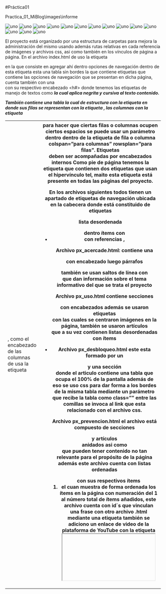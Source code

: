 ﻿#Práctica01

Practica_01_MiBlog\images\informe

![uno](https://raw.githubusercontent.com/pedrinillaisaca/Practica_01_MiBlog/images/informe/0001.jpg)
![uno](https://raw.githubusercontent.com/pedrinillaisaca/Practica_01_MiBlog/images/informe/0002.jpg)
![uno](https://raw.githubusercontent.com/pedrinillaisaca/Practica_01_MiBlog/images/informe/0003.jpg)
![uno](https://raw.githubusercontent.com/pedrinillaisaca/Practica_01_MiBlog/images/informe/0004.jpg)
![uno](https://raw.githubusercontent.com/pedrinillaisaca/Practica_01_MiBlog/images/informe/0005.jpg)
![uno](https://raw.githubusercontent.com/pedrinillaisaca/Practica_01_MiBlog/images/informe/0006.jpg)
![uno](https://raw.githubusercontent.com/pedrinillaisaca/Practica_01_MiBlog/images/informe/0007.jpg)
![uno](https://raw.githubusercontent.com/pedrinillaisaca/Practica_01_MiBlog/images/informe/0008.jpg)
![uno](https://raw.githubusercontent.com/pedrinillaisaca/Practica_01_MiBlog/images/informe/0009.jpg)
![uno](https://raw.githubusercontent.com/pedrinillaisaca/Practica_01_MiBlog/images/informe/0010.jpg)
![uno](https://raw.githubusercontent.com/pedrinillaisaca/Practica_01_MiBlog/images/informe/0011.jpg)
![uno](https://raw.githubusercontent.com/pedrinillaisaca/Practica_01_MiBlog/images/informe/0012.jpg)
![uno](https://raw.githubusercontent.com/pedrinillaisaca/Practica_01_MiBlog/images/informe/0013.jpg)
![uno](https://raw.githubusercontent.com/pedrinillaisaca/Practica_01_MiBlog/images/informe/0014.jpg)


El proyecto está organizado por una estructura de carpetas para mejora la administración del mismo usando además rutas relativas en cada referencia de imágenes y archivos css, asi como también en los vínculos de página a página.
En el archivo index.html de uso la etiqueta <nav> en la que consiste en agregar ahí dentro opciones de navegación dentro de esta etiqueta esta una tabla sin bordes la que contiene etiquetas <a> que contiene las opciones de navegación que se presentan en dicha página, cuenta también con una <section> con su respectivo encabezado <h#>  donde tenemos las etiquetas de manejo de textos como <strong> <cite> la cual aplica negrita y cursiva al texto contenido.

También contiene una tabla la cual de estructura con la etiqueta <table> en donde sus filas se representan con la etiqueta <tr>, las columnas con la etiqueta <td>, como el encabezado de las columnas de usa la etiqueta <th> para hacer que ciertas filas o columnas ocupen ciertos espacios se puede usar un parámetro dentro dentro de la etiqueta de fila o columna colspan=”para columnas” rowsplan=”para filas”.
Etiquetas <section> deben ser acompañadas por encabezados internos <h>
Como pie de página tenemos la etiqueta <flooter> que contienen dos etiquetas <a> que usan el hipervínculo tel, maito esta etiqueta <flooter> está presente en todas las páginas del proyecto.

En los archivos siguientes todos tienen un apartado de etiquetas de navegación ubicada en la cabecera donde está constituido de etiquetas <nav> lista desordenada <ul> dentro ítems con <li> con referencias <a>,

Archivo px_acercade.html: contiene una <section> con encabezado <h> luego párrafos <p> también se usan saltos de línea con <br/> que dan información sobre el tema informativo del que se trata el proyecto

Archivo px_uso.html contiene secciones <section> con encabezados <h> además se usaron etiquetas <div> con las cuales se centraron imágenes en la página, también se usaron artículos <article> que a su vez contienen listas desordenadas <lu> con ítems <li>

Archivo px_desbloqueo.html este esta formado por un <article> y una sección <section> donde el articulo contiene una tabla que ocupa el 100% de la pantalla además de eso se uso css para dar forma a los bordes de la misma tabla mediante un parámetro que recibe la tabla como class=”” entre las comillas se invoca al link que esta relacionado con el archivo css.

Archivo px_prevencion.html el archivo está compuesto de secciones <section> y artículos <article> anidados asi como <aside> que pueden tener contenido no tan relevante para el propósito de la página  además este archivo cuenta con listas ordenadas <ol> con sus respectivos ítems <li> el cuan muestra de forma ordenada los ítems en la página con numeración del 1 al número total de ítems añadidos, este archivo cuenta con id´s que vinculan una frase con otro archivo .html mediante una etiqueta <a> también se adiciono un enlace de video de la plataforma de YouTube con la etiqueta <iframe>.

Archivo px_herramientas.html contiene secciones <section> con sus respectivos encabezados <h> con imágenes centradas mediante <div> con parámetro css para centrar la imagen ya que la etiqueta <center> está obsoleta y el validador de html marca este punto como erróneo, en la sección inicial tenemos una lista desordenada <ul> con ítems <li> donde los ítems contienen hipervínculos a párrafos que están contenidas en partes más hacia debajo de la página con esto ahorramos al usuario de la paina el desplazarse por una página ciertamente amplia.
Para que los ítems con hipervínculo funcionen se referencio con los párrafos mediante id´s las cuales están alojadas como parámetro dentro de una etiqueta de encabezado <h>

Todas las etiquetas anteriormente citadas están dentro de la etiqueta <body> de la estructura de html.
